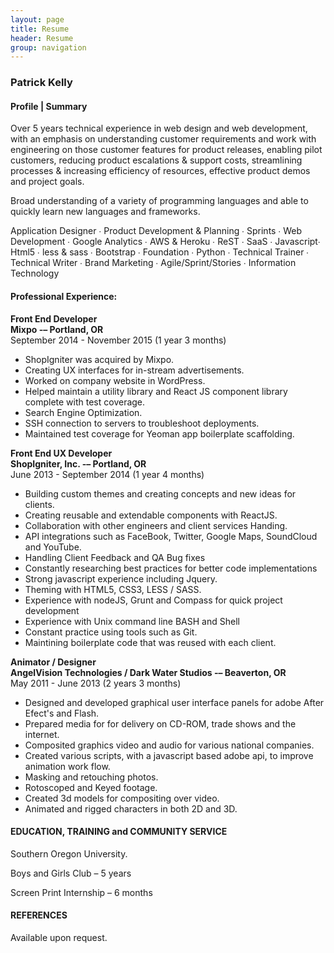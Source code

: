 ```yaml
---
layout: page
title: Resume
header: Resume
group: navigation
---
```


### Patrick Kelly

#### Profile | Summary

Over 5 years technical experience in web design and web development, with an emphasis on understanding customer requirements and work with engineering on those customer features for product releases, enabling pilot customers, reducing product escalations &amp; support costs, streamlining processes &amp; increasing efficiency of resources, effective product demos and project goals.

Broad understanding of a variety of programming languages and able to quickly learn new languages and frameworks.

Application Designer ∙ Product Development &amp; Planning ∙ Sprints ∙ Web Development ∙ Google Analytics ∙ AWS &amp; Heroku ∙ ReST ∙ SaaS ∙ Javascript∙ Html5 ∙ less &amp; sass ∙ Bootstrap ∙ Foundation ∙ Python ∙ Technical Trainer ∙ Technical Writer ∙ Brand Marketing ∙ Agile/Sprint/Stories ∙ Information Technology



#### Professional Experience:

**Front End Developer <br />
Mixpo  -–  Portland, OR <br />**
September 2014 - November 2015 (1 year 3 months)

- ShopIgniter was acquired by Mixpo.
- Creating UX interfaces for in-stream advertisements.
- Worked on company website in WordPress.
- Helped maintain a utility library and React JS component library complete with test coverage.
- Search Engine Optimization.
- SSH connection to servers to troubleshoot deployments.
- Maintained test coverage for Yeoman app boilerplate scaffolding.

**Front End UX Developer <br />
ShopIgniter, Inc.  -–  Portland, OR <br />**
June 2013 - September 2014 (1 year 4 months)

- Building custom themes and creating concepts and new ideas for clients.
- Creating reusable and extendable components with ReactJS.
- Collaboration with other engineers and client services Handing.
- API integrations such as FaceBook, Twitter, Google Maps, SoundCloud and YouTube.
- Handling Client Feedback and QA Bug fixes
- Constantly researching best practices for better code implementations
- Strong javascript experience including Jquery.
- Theming with HTML5, CSS3, LESS / SASS.
- Experience with nodeJS, Grunt and Compass for quick project development
- Experience with Unix command line BASH and Shell
- Constant practice using tools such as Git.
- Maintining boilerplate code that was reused with each client.

**Animator / Designer <br />
AngelVision Technologies / Dark Water Studios  -–  Beaverton, OR <br />**
May 2011 - June 2013 (2 years 3 months)

- Designed and developed graphical user interface panels for adobe After Efect's and Flash.
- Prepared media for for delivery on CD-ROM, trade shows and the internet.
- Composited graphics video and audio for various national companies.
- Created various scripts, with a javascript based adobe api, to improve animation work flow.
- Masking and retouching photos.
- Rotoscoped and Keyed footage.
- Created 3d models for compositing over video.
- Animated and rigged characters in both 2D and 3D.

#### EDUCATION, TRAINING  and COMMUNITY SERVICE

Southern Oregon University.

Boys and Girls Club – 5 years

Screen Print Internship – 6 months

#### REFERENCES

Available upon request.
